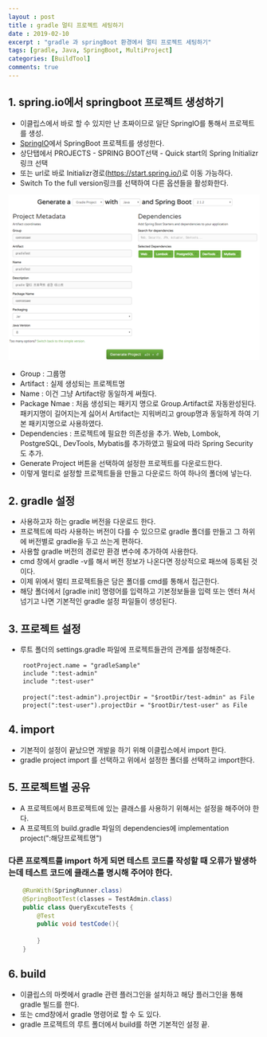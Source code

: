 ```yaml
---
layout : post
title : gradle 멀티 프로젝트 세팅하기 
date : 2019-02-10
excerpt : "gradle 과 springBoot 환경에서 멀티 프로젝트 세팅하기"
tags: [gradle, Java, SpringBoot, MultiProject]
categories: [BuildTool]
comments: true
---
```


## 1. spring.io에서 springboot 프로젝트 생성하기 

- 이클립스에서 바로 할 수 있지만 난 초짜이므로 일단 SpringIO를 통해서 프로젝트를 생성. 
- [SpringIO](http://spring.io/)에서 SpringBoot 프로젝트를 생성한다. 
- 상단탭에서 PROJECTS - SPRING BOOT선택 - Quick start의 Spring Initializr 링크 선택 
- 또는 url로 바로 Initializr경로[(https://start.spring.io/)](https://start.spring.io/)로 이동 가능하다. 
- Switch To the full version링크를 선택하여 다른 옵션들을 활성화한다. 


<img src="/static/img/springBootProject/springIo.png">


- Group : 그룹명
- Artifact : 실제 생성되는 프로젝트명
- Name : 이건 그냥 Artifact랑 동일하게 써줬다.
- Package Nmae : 처음 생성되는 패키지 명으로 Group.Artifact로 자동완성된다. 패키지명이 길어지는게 싫어서 
  Artifact는 지워버리고 group명과 동일하게 하여 기본 패키지명으로 사용하였다.
- Dependencies : 프로젝트에 필요한 의존성을 추가. Web, Lombok, PostgreSQL, DevTools, Mybatis를 추가하였고 필요에 따라 Spring Security도 추가. 
- Generate Project 버튼을 선택하여 설정한 프로젝트를 다운로드한다. 
- 이렇게 멀티로 설정할 프로젝트들을 만들고 다운로드 하여 하나의 폴더에 넣는다. 

## 2. gradle 설정 

- 사용하고자 하는 gradle 버전을 다운로드 한다. 
- 프로젝트에 따라 사용하는 버전이 다를 수 있으므로 gradle 폴더를 만들고 그 하위에 버전별로 gradle을 두고 쓰는게 편하다. 
- 사용할 gradle 버전의 경로만 환경 변수에 추가하여 사용한다. 
- cmd 창에서  gradle -v를 해서 버전 정보가 나온다면 정상적으로 패쓰에 등록된 것이다. 
- 이제 위에서 멀티 프로젝트들은 담은 폴더를 cmd를 통해서 접근한다. 
- 해당 폴더에서 [gradle init] 명령어를 입력하고 기본정보들을 입력 또는 엔터 쳐서 넘기고 나면 기본적인 gradle 설정 파일들이 생성된다. 

## 3. 프로젝트 설정  

- 루트 폴더의 settings.gradle 파일에 프로젝트들관의 관계를 설정해준다. 
~~~ grooby
    rootProject.name = "gradleSample"
    include ":test-admin"
    include ":test-user"

    project(":test-admin").projectDir = "$rootDir/test-admin" as File
    project(":test-user").projectDir = "$rootDir/test-user" as File
~~~

## 4. import 

- 기본적이 설정이 끝났으면 개발을 하기 위해 이클립스에서 import 한다.
- gradle project import 를 선택하고 위에서 설정한 폴더를 선택하고 import한다. 

## 5. 프로젝트별 공유 

- A 프로젝트에서 B프로젝트에 있는 클래스를 사용하기 위해서는 설정을 해주어야 한다. 
- A 프로젝트의 build.gradle 파일의 dependencies에 implementation project(":해당프로젝트명")
### 다른 프로젝트를 import 하게 되면 테스트 코드를 작성할 때 오류가 발생하는데 테스트 코드에 클래스를 명시해 주어야 한다. 

~~~ java
    @RunWith(SpringRunner.class)
    @SpringBootTest(classes = TestAdmin.class)
    public class QueryExcuteTests {
        @Test 
        public void testCode(){

        }
    }
~~~

## 6. build

- 이클립스의 마켓에서 gradle 관련 플러그인을 설치하고 해당 플러그인을 통해 gradle 빌드를 한다. 
- 또는 cmd창에서 gradle 명령어로 할 수 도 있다. 
- gradle 프로젝트의 루트 폴더에서 build를 하면 기본적인 설정 끝. 




